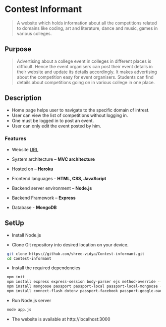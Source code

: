 # Contest Informant

> A website which holds information about all the competitions related to domains like coding, art and literature, dance and music, games in various colleges. 

## Purpose

> Advertising about a college event in colleges in different places is difficult. Hence the event organisers can post their event details in their website and update its details accordingly. It makes advertising about the competition easy for event organisers. Students can find details about competitions going on in various college in one place.

## Description

* Home page helps user to navigate to the specific domain of intrest.
* User can view the list of competitions without logging in.
* One must be logged in to post an event.
* User can only edit the event posted by him.

### Features

* Website [URL](http://agile-ocean-22562.herokuapp.com/)

* System architecture – **MVC architecture**

* Hosted on – **Heroku**

* Frontend languages - **HTML, CSS, JavaScript**

* Backend server environment – **Node.js**

* Backend Framework – **Express**

* Database - **MongoDB**

## SetUp

* Install Node.js

* Clone Git repository into desired location on your device.
```bash
 git clone https://github.com/shree-vidya/Contest-informant.git
 cd Contest-informant
```

* Install the required dependencies
```bash
 npm init
 npm install express express-session body-parser ejs method-override --save
 npm install mongoose passport passport-local passport-local-mongoose --save
 npm install connect-flash dotenv passport-facebook passport-google-oauth20 --save
```

* Run Node.js server
```bash
 node app.js
```

* The website is available at http://localhost:3000








